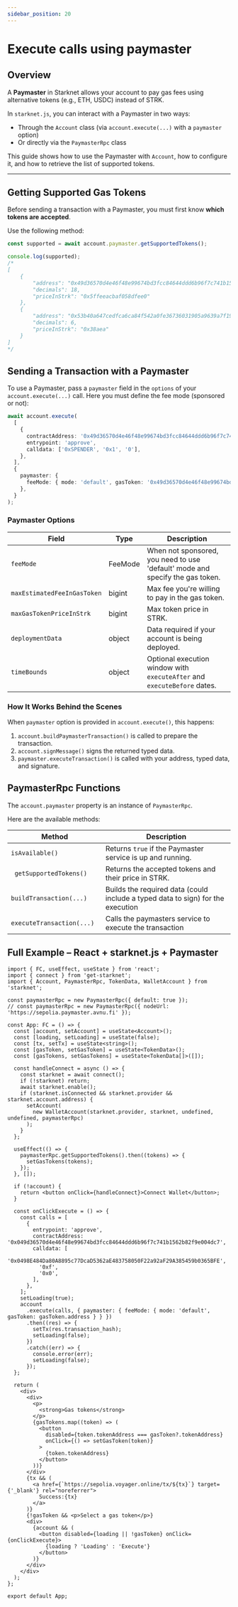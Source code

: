 ```yaml
---
sidebar_position: 20
---
```


# Execute calls using paymaster

## Overview

A **Paymaster** in Starknet allows your account to pay gas fees using alternative tokens (e.g., ETH, USDC) instead of
STRK.

In `starknet.js`, you can interact with a Paymaster in two ways:

- Through the `Account` class (via `account.execute(...)` with a `paymaster` option)
- Or directly via the `PaymasterRpc` class

This guide shows how to use the Paymaster with `Account`, how to configure it, and how to retrieve the list of supported
tokens.

---

## Getting Supported Gas Tokens

Before sending a transaction with a Paymaster, you must first know **which tokens are accepted**.

Use the following method:

```ts
const supported = await account.paymaster.getSupportedTokens();

console.log(supported);
/*
[
    {
        "address": "0x49d36570d4e46f48e99674bd3fcc84644ddd6b96f7c741b1562b82f9e004dc7",
        "decimals": 18,
        "priceInStrk": "0x5ffeeacbaf058dfee0"
    },
    {
        "address": "0x53b40a647cedfca6ca84f542a0fe36736031905a9639a7f19a3c1e66bfd5080",
        "decimals": 6,
        "priceInStrk": "0x38aea"
    }
]
*/
```

## Sending a Transaction with a Paymaster

To use a Paymaster, pass a `paymaster` field in the `options` of your `account.execute(...)` call. Here you must define the fee mode (sponsored or not):

```ts
await account.execute(
  [
    {
      contractAddress: '0x49d36570d4e46f48e99674bd3fcc84644ddd6b96f7c741b1562b82f9e004dc7',
      entrypoint: 'approve',
      calldata: ['0xSPENDER', '0x1', '0'],
    },
  ],
  {
    paymaster: {
      feeMode: { mode: 'default', gasToken: '0x49d36570d4e46f48e99674bd3fcc84644ddd6b96f7c741b1562b82f9e004dc7' } } }
    },
  }
);
```

### Paymaster Options

| Field                       | Type    | Description                                                                   |
| --------------------------- | ------- | ----------------------------------------------------------------------------- |
| `feeMode`                   | FeeMode | When not sponsored, you need to use 'default' mode and specify the gas token. |
| `maxEstimatedFeeInGasToken` | bigint  | Max fee you're willing to pay in the gas token.                               |
| `maxGasTokenPriceInStrk`    | bigint  | Max token price in STRK.                                                      |
| `deploymentData`            | object  | Data required if your account is being deployed.                              |
| `timeBounds`                | object  | Optional execution window with `executeAfter` and `executeBefore` dates.      |

### How It Works Behind the Scenes

When `paymaster` option is provided in `account.execute()`, this happens:

1. `account.buildPaymasterTransaction()` is called to prepare the transaction.
2. `account.signMessage()` signs the returned typed data.
3. `paymaster.executeTransaction()` is called with your address, typed data, and signature.

## PaymasterRpc Functions

The `account.paymaster` property is an instance of `PaymasterRpc`.

Here are the available methods:

| Method                       | Description                                                                     |
| ---------------------------- | ------------------------------------------------------------------------------- |
| `isAvailable()   `           | Returns `true` if the Paymaster service is up and running.                      |
| ` getSupportedTokens()`      | Returns the accepted tokens and their price in STRK.                            |
| `buildTransaction(...)     ` | Builds the required data (could include a typed data to sign) for the execution |
| `executeTransaction(...)`    | Calls the paymasters service to execute the transaction                         |

## Full Example – React + starknet.js + Paymaster

```tsx
import { FC, useEffect, useState } from 'react';
import { connect } from 'get-starknet';
import { Account, PaymasterRpc, TokenData, WalletAccount } from 'starknet';

const paymasterRpc = new PaymasterRpc({ default: true });
// const paymasterRpc = new PaymasterRpc({ nodeUrl: 'https://sepolia.paymaster.avnu.fi' });

const App: FC = () => {
  const [account, setAccount] = useState<Account>();
  const [loading, setLoading] = useState(false);
  const [tx, setTx] = useState<string>();
  const [gasToken, setGasToken] = useState<TokenData>();
  const [gasTokens, setGasTokens] = useState<TokenData[]>([]);

  const handleConnect = async () => {
    const starknet = await connect();
    if (!starknet) return;
    await starknet.enable();
    if (starknet.isConnected && starknet.provider && starknet.account.address) {
      setAccount(
        new WalletAccount(starknet.provider, starknet, undefined, undefined, paymasterRpc)
      );
    }
  };

  useEffect(() => {
    paymasterRpc.getSupportedTokens().then((tokens) => {
      setGasTokens(tokens);
    });
  }, []);

  if (!account) {
    return <button onClick={handleConnect}>Connect Wallet</button>;
  }

  const onClickExecute = () => {
    const calls = [
      {
        entrypoint: 'approve',
        contractAddress: '0x049d36570d4e46f48e99674bd3fcc84644ddd6b96f7c741b1562b82f9e004dc7',
        calldata: [
          '0x0498E484Da80A8895c77DcaD5362aE483758050F22a92aF29A385459b0365BFE',
          '0xf',
          '0x0',
        ],
      },
    ];
    setLoading(true);
    account
      .execute(calls, { paymaster: { feeMode: { mode: 'default', gasToken: gasToken.address } } })
      .then((res) => {
        setTx(res.transaction_hash);
        setLoading(false);
      })
      .catch((err) => {
        console.error(err);
        setLoading(false);
      });
  };

  return (
    <div>
      <div>
        <p>
          <strong>Gas tokens</strong>
        </p>
        {gasTokens.map((token) => (
          <button
            disabled={token.tokenAddress === gasToken?.tokenAddress}
            onClick={() => setGasToken(token)}
          >
            {token.tokenAddress}
          </button>
        ))}
      </div>
      {tx && (
        <a href={`https://sepolia.voyager.online/tx/${tx}`} target={'_blank'} rel="noreferrer">
          Success:{tx}
        </a>
      )}
      {!gasToken && <p>Select a gas token</p>}
      <div>
        {account && (
          <button disabled={loading || !gasToken} onClick={onClickExecute}>
            {loading ? 'Loading' : 'Execute'}
          </button>
        )}
      </div>
    </div>
  );
};

export default App;
```
